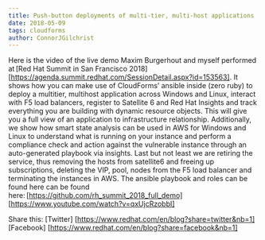 ```yaml
---
title: Push-button deployments of multi-tier, multi-host applications 
date: 2018-05-09
tags: cloudforms
author: ConnorJGilchrist
---
```


Here is the video of the live demo Maxim Burgerhout and myself performed at [Red Hat Summit in San Francisco 2018] [https://agenda.summit.redhat.com/SessionDetail.aspx?id=153563].
It shows how you can make use of CloudForms’ ansible inside (zero ruby) to deploy a multitier, multihost application across Windows and Linux, interact with F5 load balancers, register to Satellite 6 and Red Hat Insights and track everything you are building with dynamic resource objects. This will give you a full view of an application to infrastructure relationship. Additionally, we show how smart state analysis can be used in AWS for Windows and Linux to understand what is running on your instance and perform a compliance check and action against the vulnerable instance through an auto-generated playbook via insights. Last but not least we are retiring the service, thus removing the hosts from satellite6 and freeing up subscriptions, deleting the VIP, pool, nodes from the F5 load balancer and terminating the instances in AWS.
The ansible playbook and roles can be found here can be found here: [https://github.com/rh_summit_2018_full_demo]
[https://www.youtube.com/watch?v=qxUjcRzobbI]

Share this:
[Twitter] [https://www.redhat.com/en/blog?share=twitter&nb=1]
[Facebook] [https://www.redhat.com/en/blog?share=facebook&nb=1]
